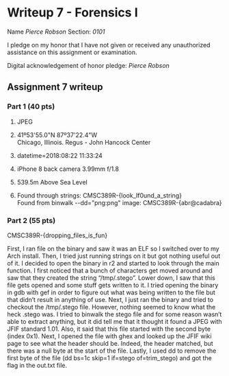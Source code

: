 Writeup 7 - Forensics I
======

Name *Pierce Robson*
Section: *0101*

I pledge on my honor that I have not given or received any unauthorized assistance on this assignment or examination.

Digital acknowledgement of honor pledge: *Pierce Robson*

## Assignment 7 writeup

### Part 1 (40 pts)

1. JPEG  

2. 41º53'55.0"N 87º37'22.4"W  
Chicago, Illinois. Regus - John Hancock Center

3. datetime=2018:08:22 11:33:24

4. iPhone 8 back camera 3.99mm f/1.8

5. 539.5m Above Sea Level 

6. Found through strings: CMSC389R-{look_If0und_a_string}  
Found from binwalk --dd="png:png" image: CMSC389R-{abr@cadabra}  


### Part 2 (55 pts)

CMSC389R-{dropping_files_is_fun}

First, I ran file on the binary and saw it was an ELF so I switched over to my Arch install. Then, I tried just running strings on it but got nothing useful out of it.  I decided to open the binary in r2 and started to look through the main function.  I first noticed that a bunch of characters get moved around and saw that they created the string “/tmp/.stego”.  Lower down, I saw that this file gets opened and some stuff gets written to it.  I tried opening the binary in gdb with gef in order to figure out what was being written to the file but that didn’t result in anything of use.  Next, I just ran the binary and tried to checkout the /tmp/.stego file.  However, nothing seemed to know what the heck .stego was.  I tried to binwalk the stego file and for some reason wasn’t able to extract anything, but it did tell me that it thought it found a JPEG with JFIF standard 1.01. Also, it said that this file started with the second byte (index 0x1).  Next, I opened the file with ghex and looked up the JFIF wiki page to see what the header should be.  Indeed, the header matched, but there was a null byte at the start of the file.  Lastly, I used dd to remove the first byte of the file (dd bs=1c skip=1 if=stego of=trim_stego) and got the flag in the out.txt file.

